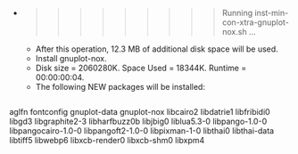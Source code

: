 * >>>>>>>>> Running inst-min-con-xtra-gnuplot-nox.sh ...
  * After this operation, 12.3 MB of additional disk space will be used.
  * Install gnuplot-nox.
  * Disk size = 2060280K. Space Used = 18344K. Runtime = 00:00:00:04.
  * The following NEW packages will be installed:
  ```bash
aglfn fontconfig gnuplot-data gnuplot-nox libcairo2
libdatrie1 libfribidi0 libgd3 libgraphite2-3 libharfbuzz0b
libjbig0 liblua5.3-0 libpango-1.0-0 libpangocairo-1.0-0 libpangoft2-1.0-0
libpixman-1-0 libthai0 libthai-data libtiff5 libwebp6
libxcb-render0 libxcb-shm0 libxpm4
  ```
